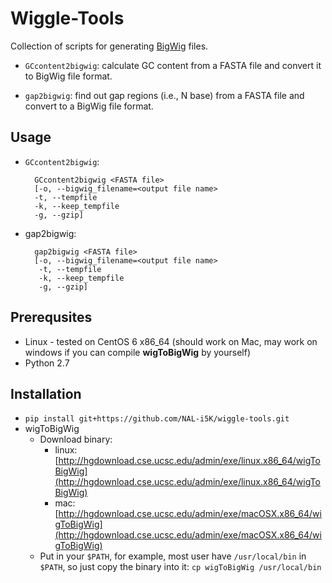 # Wiggle-Tools

Collection of scripts for generating [BigWig](http://genome.ucsc.edu/goldenPath/help/bigWig.html) files.

* `GCcontent2bigwig`: calculate GC content from a FASTA file and convert it to BigWig file format.

* `gap2bigwig`: find out gap regions (i.e., N base) from a FASTA file and convert to a BigWig file format.

## Usage

* `GCcontent2bigwig`:

  ``` shell
    GCcontent2bigwig <FASTA file>
    [-o, --bigwig_filename=<output file name>
    -t, --tempfile
    -k, --keep_tempfile
    -g, --gzip]
  ```

* gap2bigwig:

  ``` shell
    gap2bigwig <FASTA file>
    [-o, --bigwig_filename=<output file name>
     -t, --tempfile
     -k, --keep_tempfile
     -g, --gzip]
  ```

## Prerequsites

* Linux - tested on CentOS 6 x86_64 (should work on Mac, may work on windows if you can compile **wigToBigWig** by yourself)
* Python 2.7

## Installation

* `pip install git+https://github.com/NAL-i5K/wiggle-tools.git`
* wigToBigWig
  * Download binary:
    * linux: [http://hgdownload.cse.ucsc.edu/admin/exe/linux.x86_64/wigToBigWig](http://hgdownload.cse.ucsc.edu/admin/exe/linux.x86_64/wigToBigWig)
    * mac: [http://hgdownload.cse.ucsc.edu/admin/exe/macOSX.x86_64/wigToBigWig](http://hgdownload.cse.ucsc.edu/admin/exe/macOSX.x86_64/wigToBigWig)
  * Put in your `$PATH`, for example, most user have `/usr/local/bin` in `$PATH`, so just copy the binary into it: `cp wigToBigWig /usr/local/bin`
